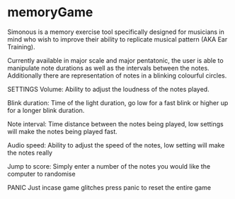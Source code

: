 # memoryGame

Simonous is a memory exercise tool specifically designed for musicians in mind who wish to improve their ability to replicate musical pattern (AKA Ear Training).

Currently available in major scale and major pentatonic, the user is able to manipulate note durations as well as the intervals between the notes. Additionally there are representation of notes in a blinking colourful circles.

SETTINGS
Volume: Ability to adjust the loudness of the notes played.

Blink duration: Time of the light duration, go low for a fast blink or higher up for a longer blink duration.

Note interval: Time distance between the notes being played, low settings will make the notes being played fast.

Audio speed: Ability to adjust the speed of the notes, low setting will make the notes really

Jump to score: Simply enter a number of the notes you would like the computer to randomise

PANIC
Just incase game glitches press panic to reset the entire game
